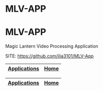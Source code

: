 # MLV-APP
# MLV-APP
 
 Magic Lantern Video Processing Application
 
 SITE: https://github.com/ilia3101/MLV-App

 | [Applications](https://portable-linux-apps.github.io/apps.html) | [Home](https://portable-linux-apps.github.io)
 | --- | --- |

 | [Applications](https://portable-linux-apps.github.io/apps.html) | [Home](https://portable-linux-apps.github.io)
 | --- | --- |

